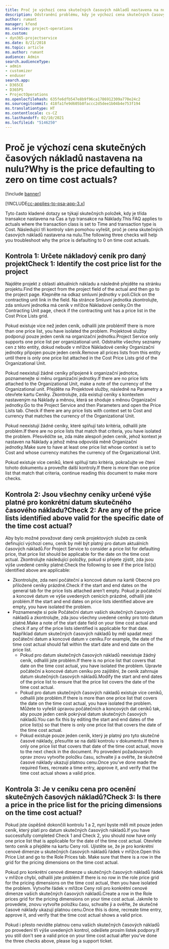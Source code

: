 ```yaml
---
title: Proč je výchozí cena skutečných časových nákladů nastavena na nulu?
description: Odstranění problému, kdy je výchozí cena skutečných časových nákladů nastavena na nulu.
author: rumant
manager: kfend
ms.service: project-operations
ms.custom:
- dyn365-projectservice
ms.date: 8/21/2018
ms.topic: article
ms.author: rumant
audience: Admin
search.audienceType:
- admin
- customizer
- enduser
search.app:
- D365CE
- D365PS
- ProjectOperations
ms.openlocfilehash: 635fe6dfb547e8b9f96ca1786912309a770e24c2
ms.sourcegitcommit: 418fa1fe9d605b8faccc2d5dee1b04b4e753f194
ms.translationtype: HT
ms.contentlocale: cs-CZ
ms.lasthandoff: 02/10/2021
ms.locfileid: "5146250"
---
```

# <a name="why-is-the-price-defaulting-to-zero-on-time-cost-actuals"></a><span data-ttu-id="38f2e-103">Proč je výchozí cena skutečných časových nákladů nastavena na nulu?</span><span class="sxs-lookup"><span data-stu-id="38f2e-103">Why is the price defaulting to zero on time cost actuals?</span></span>

[!include [banner](../includes/psa-now-project-operations.md)]

[!INCLUDE[cc-applies-to-psa-app-3.x](../includes/cc-applies-to-psa-app-3x.md)]

<span data-ttu-id="38f2e-104">Tyto často kladené dotazy se týkají skutečných položek, kdy je třída transakce nastavena na Čas a typ transakce na Náklady.</span><span class="sxs-lookup"><span data-stu-id="38f2e-104">This FAQ applies to actuals where the transaction class is set to Time and transaction type is Cost.</span></span> <span data-ttu-id="38f2e-105">Následující tři kontroly vám pomohou vyřešit, proč je cena skutečných časových nákladů nastavena na nulu.</span><span class="sxs-lookup"><span data-stu-id="38f2e-105">The following three checks will help you troubleshoot why the price is defaulting to 0 on time cost actuals.</span></span>
 
## <a name="check-1-identify-the-cost-price-list-for-the-project"></a><span data-ttu-id="38f2e-106">Kontrola 1: Určete nákladový ceník pro daný projekt</span><span class="sxs-lookup"><span data-stu-id="38f2e-106">Check 1: Identify the cost price list for the project</span></span>

<span data-ttu-id="38f2e-107">Najděte projekt z oblasti aktuálních nákladu a následně přejděte na stránku projektu.</span><span class="sxs-lookup"><span data-stu-id="38f2e-107">Find the project from the project field of the actual and then go to the project page.</span></span> <span data-ttu-id="38f2e-108">Klepněte na odkaz smluvní jednotky v poli.</span><span class="sxs-lookup"><span data-stu-id="38f2e-108">Click on the contracting unit link in the field.</span></span> <span data-ttu-id="38f2e-109">Na stránce Smluvní jednotka zkontrolujte, zda smluvní jednotka má ceník v mřížce Nákladové ceníky.</span><span class="sxs-lookup"><span data-stu-id="38f2e-109">On the Contracting Unit page, check if the contracting unit has a price list in the Cost Price Lists grid.</span></span>

<span data-ttu-id="38f2e-110">Pokud existuje více než jeden ceník, odhalili jste problém</span><span class="sxs-lookup"><span data-stu-id="38f2e-110">If there is more than one price list, you have isolated the problem.</span></span> <span data-ttu-id="38f2e-111">Projektové služby podporují pouze jeden ceník na organizační jednotku.</span><span class="sxs-lookup"><span data-stu-id="38f2e-111">Project Service only supports one price list per organizational unit.</span></span> <span data-ttu-id="38f2e-112">Odstraňte všechny seznamy cen z této entity, dokud nebude v mřížce Nákladové ceníky Organizační jednotky připojen pouze jeden ceník.</span><span class="sxs-lookup"><span data-stu-id="38f2e-112">Remove all prices lists from this entity until there is only one price list attached in the Cost Price Lists grid of the Organizational Unit.</span></span>

<span data-ttu-id="38f2e-113">Pokud neexistují žádné ceníky připojené k organizační jednotce, poznamenejte si měnu organizační jednotky.</span><span class="sxs-lookup"><span data-stu-id="38f2e-113">If there are no price lists attached to the Organizational Unit, make a note of the currency of the Organizational unit.</span></span> <span data-ttu-id="38f2e-114">Přejděte na Projektové služby, následně na Parametry a otevřete kartu Ceníky. Zkontrolujte, zda existují ceníky s kontextem nastaveným na Náklady a měnou, která se shoduje s měnou Organizační jednotky.</span><span class="sxs-lookup"><span data-stu-id="38f2e-114">Go to the Project Service and then Parameters and open the Price Lists tab. Check if there are any price lists with context set to Cost and currency that matches the currency of the Organizational Unit.</span></span>
 
<span data-ttu-id="38f2e-115">Pokud neexistují žádné ceníky, které splňují tato kritéria, odhalili jste problém.</span><span class="sxs-lookup"><span data-stu-id="38f2e-115">If there are no price lists that match that criteria, you have isolated the problem.</span></span> <span data-ttu-id="38f2e-116">Přesvědčte se, zda máte alespoň jeden ceník, jehož kontext je nastaven na Náklady a jehož měna odpovídá měně Organizační jednotky.</span><span class="sxs-lookup"><span data-stu-id="38f2e-116">Make sure to have at least one price list whose context is set to Cost and whose currency matches the currency of the Organizational Unit.</span></span>

<span data-ttu-id="38f2e-117">Pokud existuje více ceníků, které splňují tato kritéria, pokračujte ve čtení tohoto dokumentu a proveďte další kontroly.</span><span class="sxs-lookup"><span data-stu-id="38f2e-117">If there is more than one price list that match that criteria, continue reading this document to make more checks.</span></span>

## <a name="check-2-are-any-of-the-price-lists-identified-above-valid-for-the-specific-date-of-the-time-cost-actual"></a><span data-ttu-id="38f2e-118">Kontrola 2: Jsou všechny ceníky určené výše platné pro konkrétní datum skutečného časového nákladu?</span><span class="sxs-lookup"><span data-stu-id="38f2e-118">Check 2: Are any of the price lists identified above valid for the specific date of the time cost actual?</span></span>

<span data-ttu-id="38f2e-119">Aby bylo možné považovat daný ceník projektových služeb za ceník definující výchozí cenu, ceník by měl být platný pro datum aktuálních časových nákladů.</span><span class="sxs-lookup"><span data-stu-id="38f2e-119">For Project Service to consider a price list for defaulting price, that price list should be applicable for the date on the time cost actual.</span></span> <span data-ttu-id="38f2e-120">Zkontrolujte následující položky, pokud si přejete zjistit, zda jsou výše uvedené ceníky platné:</span><span class="sxs-lookup"><span data-stu-id="38f2e-120">Check the following to see if the price list(s) identified above are applicable:</span></span>

- <span data-ttu-id="38f2e-121">Zkontrolujte, zda není počáteční a koncové datum na kartě Obecné pro přiložené ceníky prázdné.</span><span class="sxs-lookup"><span data-stu-id="38f2e-121">Check if the start and end dates on the general tab for the price lists attached aren’t empty.</span></span> <span data-ttu-id="38f2e-122">Pokud je počáteční a koncové datum ve výše uvedených cenících prázdné, odhalili jste problém.</span><span class="sxs-lookup"><span data-stu-id="38f2e-122">If the start and end dates on price lists identified above are empty, you have isolated the problem.</span></span> 
- <span data-ttu-id="38f2e-123">Poznamenejte si pole Počáteční datum vašich skutečných časových nákladů a zkontrolujte, zda jsou všechny uvedené ceníky pro toto datum platné.</span><span class="sxs-lookup"><span data-stu-id="38f2e-123">Make a note of the start date field on your time cost actual and check if any of the price lists identified is applicable for that date.</span></span> <span data-ttu-id="38f2e-124">Například datum skutečných časových nákladů by měl spadat mezi počáteční datum a koncové datum v ceníku.</span><span class="sxs-lookup"><span data-stu-id="38f2e-124">For example, the date of the time cost actual should fall within the start date and end date on the price list.</span></span> 
    - <span data-ttu-id="38f2e-125">Pokud pro datum skutečných časových nákladů neexistuje žádný ceník, odhalili jste problém.</span><span class="sxs-lookup"><span data-stu-id="38f2e-125">If there is no price list that covers that date on the time cost actual, you have isolated the problem.</span></span> <span data-ttu-id="38f2e-126">Upravte počáteční a koncové datum ceníku pro zajištění, že ceník zahrnuje datum skutečných časových nákladů.</span><span class="sxs-lookup"><span data-stu-id="38f2e-126">Modify the start and end dates of the price list to ensure that the price list covers the date of the time cost actual.</span></span> 
    - <span data-ttu-id="38f2e-127">Pokud pro datum skutečných časových nákladů existuje více ceníků, odhalili jste problém.</span><span class="sxs-lookup"><span data-stu-id="38f2e-127">If there is more than one price list that covers the date on the time cost actual, you have isolated the problem.</span></span> <span data-ttu-id="38f2e-128">Můžete to vyřešit úpravou počátečních a koncových dat ceníků tak, aby pouze jeden ceník pokrýval datum skutečných časových nákladů.</span><span class="sxs-lookup"><span data-stu-id="38f2e-128">You can fix this by editing the start and end dates of the price list(s) so that there is only one price list that covers the date of the time cost actual.</span></span> 
    - <span data-ttu-id="38f2e-129">Pokud existuje pouze jeden ceník, který je platný pro tyto skutečné časové náklady, přesuňte se na další kontrolu v dokumentu.</span><span class="sxs-lookup"><span data-stu-id="38f2e-129">If there is only one price list that covers that date of the time cost actual, move to the next check in the document.</span></span>
<span data-ttu-id="38f2e-130">Po provedení požadovaných oprav znovu vytvořte položku času, schvalte ji a ověřte, že skutečné časové náklady ukazují platnou cenu.</span><span class="sxs-lookup"><span data-stu-id="38f2e-130">Once you’ve done made the required fixes, recreate a time entry, approve it, and verify that the time cost actual shows a valid price.</span></span>

## <a name="check-3-is-there-a-price-in-the-price-list-for-the-pricing-dimensions-on-the-time-cost-actual"></a><span data-ttu-id="38f2e-131">Kontrola 3: Je v ceníku cena pro ocenění skutečných časových nákladů?</span><span class="sxs-lookup"><span data-stu-id="38f2e-131">Check 3: Is there a price in the price list for the pricing dimensions on the time cost actual?</span></span>

<span data-ttu-id="38f2e-132">Pokud jste úspěšně dokončili kontrolu 1 a 2, nyní byste měli mít pouze jeden ceník, který platí pro datum skutečných časových nákladů.</span><span class="sxs-lookup"><span data-stu-id="38f2e-132">If you have successfully completed Check 1 and Check 2, you should now have only one price list that is applicable for the date of the time cost actual.</span></span> <span data-ttu-id="38f2e-133">Otevřete tento ceník a přejděte na kartu Ceny rolí. Ujistěte se, že je pro konkrétní cenové dimenze u skutečných časových nákladů řádek v mřížce.</span><span class="sxs-lookup"><span data-stu-id="38f2e-133">Open this Price List and go to the Role Prices tab. Make sure that there is a row in the grid for the pricing dimensions on the time cost actual.</span></span>

<span data-ttu-id="38f2e-134">Pokud pro konkrétní cenové dimenze u skutečných časových nákladů řádek v mřížce chybí, odhalili jste problém.</span><span class="sxs-lookup"><span data-stu-id="38f2e-134">If there is no row in the role price grid for the pricing dimensions on the time cost actual, then you have isolated the problem.</span></span> <span data-ttu-id="38f2e-135">Vytvořte řádek v mřížce Ceny rolí pro konkrétní cenové dimenze vašich skutečných časových nákladů.</span><span class="sxs-lookup"><span data-stu-id="38f2e-135">Create a row in the Role prices grid for the pricing dimensions on your time cost actual.</span></span> <span data-ttu-id="38f2e-136">Jakmile to provedete, znovu vytvořte položku času, schvalte ji a ověřte, že skutečné časové náklady ukazují platnou cenu.</span><span class="sxs-lookup"><span data-stu-id="38f2e-136">Once this is done, recreate time entry, approve it, and verify that the time cost actual shows a valid price.</span></span>
 
<span data-ttu-id="38f2e-137">Pokud i přesto nevidíte platnou cenu vašich skutečných časových nákladů po provedení tří výše uvedených kontrol, odešlete prosím lístek podpory.</span><span class="sxs-lookup"><span data-stu-id="38f2e-137">If you still don't see a valid price on your time cost actual after you’ve done the three checks above, please log a support ticket.</span></span>



